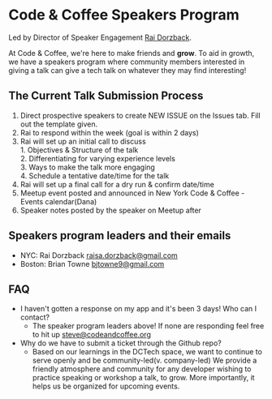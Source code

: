 # Code & Coffee Speakers Program 
Led by Director of Speaker Engagement [Rai Dorzback](https://www.linkedin.com/in/raisa-d/).

At Code & Coffee, we're here to make friends and __grow__. To aid in growth, we have a speakers program where community members interested in giving a talk can give a tech talk on whatever they may find interesting!

## The Current Talk Submission Process
1. Direct prospective speakers to create NEW ISSUE on the Issues tab. Fill out the template given.
2. Rai to respond within the week (goal is within 2 days)
3. Rai will set up an initial call to discuss  
        1. Objectives & Structure of the talk  
        2. Differentiating for varying experience levels  
        3. Ways to make the talk more engaging  
        4. Schedule a tentative date/time for the talk  
4. Rai will set up a final call for a dry run & confirm date/time
5. Meetup event posted and announced in New York Code & Coffee - Events calendar(Dana)
6. Speaker notes posted by the speaker on Meetup after

## Speakers program leaders and their emails
- NYC: Rai Dorzback [raisa.dorzback@gmail.com](raisa.dorzback@gmail.com)
- Boston: Brian Towne [bjtowne9@gmail.com](bjtowne9@gmail.com)

## FAQ
- I haven't gotten a response on my app and it's been 3 days! Who can I contact?
    - The speaker program leaders above! If none are responding feel free to hit up steve@codeandcoffee.org
- Why do we have to submit a ticket through the Github repo?
    - Based on our learnings in the DCTech space, we want to continue to serve openly and be community-led(v. company-led) We provide a friendly atmosphere and community for any developer wishing to practice speaking or workshop a talk, to grow. More importantly, it helps us be organized for upcoming events.
